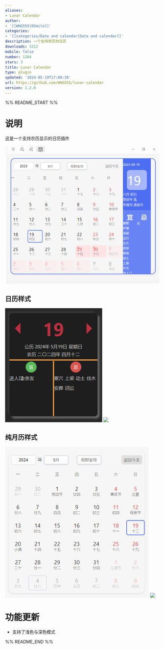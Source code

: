```yaml
---
aliases:
- Lunar Calendar
author:
- '[[WHG555|OSmile]]'
categories:
- '[[categories/Date and calendar|Date and calendar]]'
description: 一个支持农历的日历
downloads: 3212
mobile: false
number: 1204
stars: 3
title: Lunar Calendar
type: plugin
updated: '2024-05-19T17:08:38'
url: https://github.com/WHG555/lunar-calendar
version: 1.2.0
---
```


%% README_START %%

# 说明
这是一个支持农历显示的日历插件

![](https://raw.githubusercontent.com/WHG555/lunar-calendar/HEAD/screenshot.png)

## 日历样式
![](https://raw.githubusercontent.com/WHG555/lunar-calendar/HEAD/calendar-day.png) ![](calendar-day-night.png)
## 纯月历样式
![](https://raw.githubusercontent.com/WHG555/lunar-calendar/HEAD/calendar-lunar.png) ![](calendar-lunar-night.png)

# 功能更新
- 支持了浅色与深色模式


%% README_END %%